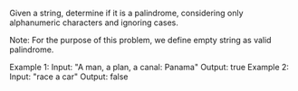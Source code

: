 Given a string, determine if it is a palindrome, considering only alphanumeric characters and ignoring cases.

Note: For the purpose of this problem, we define empty string as valid palindrome.

Example 1:
Input: "A man, a plan, a canal: Panama"
Output: true
Example 2:
Input: "race a car"
Output: false